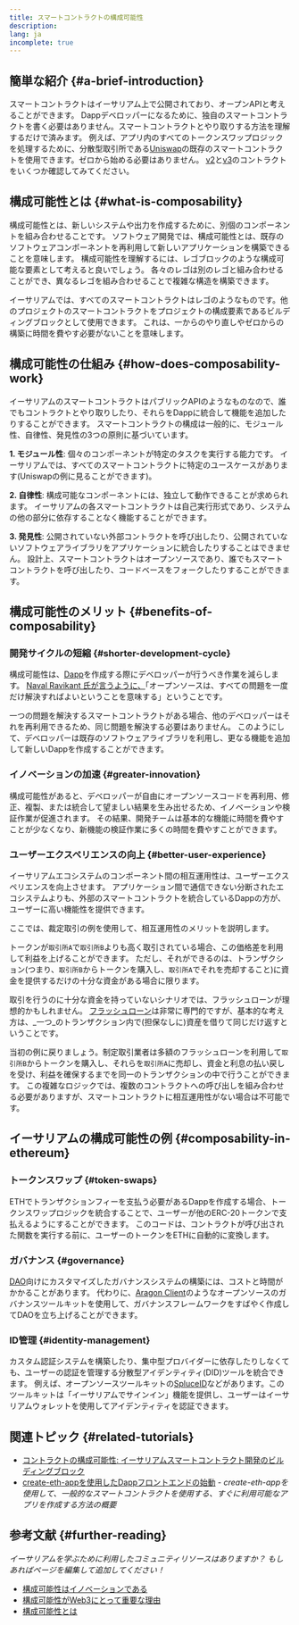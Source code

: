```yaml
---
title: スマートコントラクトの構成可能性
description:
lang: ja
incomplete: true
---
```


## 簡単な紹介 {#a-brief-introduction}

スマートコントラクトはイーサリアム上で公開されており、オープンAPIと考えることができます。 Dappデベロッパーになるために、独自のスマートコントラクトを書く必要はありません。スマートコントラクトとやり取りする方法を理解するだけで済みます。 例えば、アプリ内のすべてのトークンスワップロジックを処理するために、分散型取引所である[Uniswap](https://uniswap.exchange/swap)の既存のスマートコントラクトを使用できます。ゼロから始める必要はありません。 [v2](https://github.com/Uniswap/uniswap-v2-core/tree/master/contracts)と[v3](https://github.com/Uniswap/uniswap-v3-core/tree/main/contracts)のコントラクトをいくつか確認してみてください。

## 構成可能性とは {#what-is-composability}

構成可能性とは、新しいシステムや出力を作成するために、別個のコンポーネントを組み合わせることです。 ソフトウェア開発では、構成可能性とは、既存のソフトウェアコンポーネントを再利用して新しいアプリケーションを構築できることを意味します。 構成可能性を理解するには、レゴブロックのような構成可能な要素として考えると良いでしょう。 各々のレゴは別のレゴと組み合わせることができ、異なるレゴを組み合わせることで複雑な構造を構築できます。

イーサリアムでは、すべてのスマートコントラクトはレゴのようなものです。他のプロジェクトのスマートコントラクトをプロジェクトの構成要素であるビルディングブロックとして使用できます。 これは、一からのやり直しやゼロからの構築に時間を費やす必要がないことを意味します。

## 構成可能性の仕組み {#how-does-composability-work}

イーサリアムのスマートコントラクトはパブリックAPIのようなものなので、誰でもコントラクトとやり取りしたり、それらをDappに統合して機能を追加したりすることができます。 スマートコントラクトの構成は一般的に、モジュール性、自律性、発見性の3つの原則に基づいています。

**1. モジュール性**: 個々のコンポーネントが特定のタスクを実行する能力です。 イーサリアムでは、すべてのスマートコントラクトに特定のユースケースがあります(Uniswapの例に見ることができます)。

**2. 自律性**: 構成可能なコンポーネントには、独立して動作できることが求められます。 イーサリアムの各スマートコントラクトは自己実行形式であり、システムの他の部分に依存することなく機能することができます。

**3. 発見性**: 公開されていない外部コントラクトを呼び出したり、公開されていないソフトウェアライブラリをアプリケーションに統合したりすることはできません。 設計上、スマートコントラクトはオープンソースであり、誰でもスマートコントラクトを呼び出したり、コードベースをフォークしたりすることができます。

## 構成可能性のメリット {#benefits-of-composability}

### 開発サイクルの短縮 {#shorter-development-cycle}

構成可能性は、[Dapp](/dapps/#what-are-dapps)を作成する際にデベロッパーが行うべき作業を減らします。 [Naval Ravikant 氏が言うように、](https://twitter.com/naval/status/1444366754650656770)「オープンソースは、すべての問題を一度だけ解決すればよいということを意味する」ということです。

一つの問題を解決するスマートコントラクトがある場合、他のデベロッパーはそれを再利用できるため、同じ問題を解決する必要はありません。 このようにして、デベロッパーは既存のソフトウェアライブラリを利用し、更なる機能を追加して新しいDappを作成することができます。

### イノベーションの加速 {#greater-innovation}

構成可能性があると、デベロッパーが自由にオープンソースコードを再利用、修正、複製、または統合して望ましい結果を生み出せるため、イノベーションや検証作業が促進されます。 その結果、開発チームは基本的な機能に時間を費やすことが少なくなり、新機能の検証作業に多くの時間を費やすことができます。

### ユーザーエクスペリエンスの向上 {#better-user-experience}

イーサリアムエコシステムのコンポーネント間の相互運用性は、ユーザーエクスペリエンスを向上させます。 アプリケーション間で通信できない分断されたエコシステムよりも、外部のスマートコントラクトを統合しているDappの方が、ユーザーに高い機能性を提供できます。

ここでは、裁定取引の例を使用して、相互運用性のメリットを説明します。

トークンが`取引所A`で`取引所B`よりも高く取引されている場合、この価格差を利用して利益を上げることができます。 ただし、それができるのは、トランザクション(つまり、`取引所B`からトークンを購入し、`取引所A`でそれを売却すること)に資金を提供するだけの十分な資金がある場合に限ります。

取引を行うのに十分な資金を持っていないシナリオでは、フラッシュローンが理想的かもしれません。 [フラッシュローン](/defi/#flash-loans)は非常に専門的ですが、基本的な考え方は、_一つ_のトランザクション内で(担保なしに)資産を借りて同じだけ返すということです。

当初の例に戻りましょう。制定取引業者は多額のフラッシュローンを利用して`取引所B`からトークンを購入し、それらを`取引所A`に売却し、資金と利息の払い戻しを受け、利益を確保するまでを同一のトランザクションの中で行うことができます。 この複雑なロジックでは、複数のコントラクトへの呼び出しを組み合わせる必要がありますが、スマートコントラクトに相互運用性がない場合は不可能です。

## イーサリアムの構成可能性の例 {#composability-in-ethereum}

### トークンスワップ {#token-swaps}

ETHでトランザクションフィーを支払う必要があるDappを作成する場合、トークンスワップロジックを統合することで、ユーザーが他のERC-20トークンで支払えるようにすることができます。 このコードは、コントラクトが呼び出された関数を実行する前に、ユーザーのトークンをETHに自動的に変換します。

### ガバナンス {#governance}

[DAO](/dao/)向けにカスタマイズしたガバナンスシステムの構築には、コストと時間がかかることがあります。 代わりに、[Aragon Client](https://client.aragon.org/)のようなオープンソースのガバナンスツールキットを使用して、ガバナンスフレームワークをすばやく作成してDAOを立ち上げることができます。

### ID管理 {#identity-management}

カスタム認証システムを構築したり、集中型プロバイダーに依存したりしなくても、ユーザーの認証を管理する分散型アイデンティティ(DID)ツールを統合できます。 例えば、オープンソースツールキットの[SpluceID](https://www.spruceid.com/)などがあります。このツールキットは「イーサリアムでサインイン」機能を提供し、ユーザーはイーサリアムウォレットを使用してアイデンティティを認証できます。

## 関連トピック {#related-tutorials}

- [コントラクトの構成可能性: イーサリアムスマートコントラクト開発のビルディングブロック](https://www.decentlabs.io/blog/contract-composability-the-building-blocks-of-ethereum-smart-contract-development)
- [create-eth-appを使用したDappフロントエンドの始動](/developers/tutorials/kickstart-your-dapp-frontend-development-with-create-eth-app/) _- create-eth-appを使用して、一般的なスマートコントラクトを使用する、すぐに利用可能なアプリを作成する方法の概要_

## 参考文献 {#further-reading}

_イーサリアムを学ぶために利用したコミュニティリソースはありますか？ もしあればページを編集して追加してください！_

- [構成可能性はイノベーションである](https://future.a16z.com/how-composability-unlocks-crypto-and-everything-else/)
- [構成可能性がWeb3にとって重要な理由](https://hackernoon.com/why-composability-matters-for-web3)
- [構成可能性とは](https://blog.aragon.org/what-is-composability/#:~:text=Aragon,connect%20to%20every%20other%20piece.)
